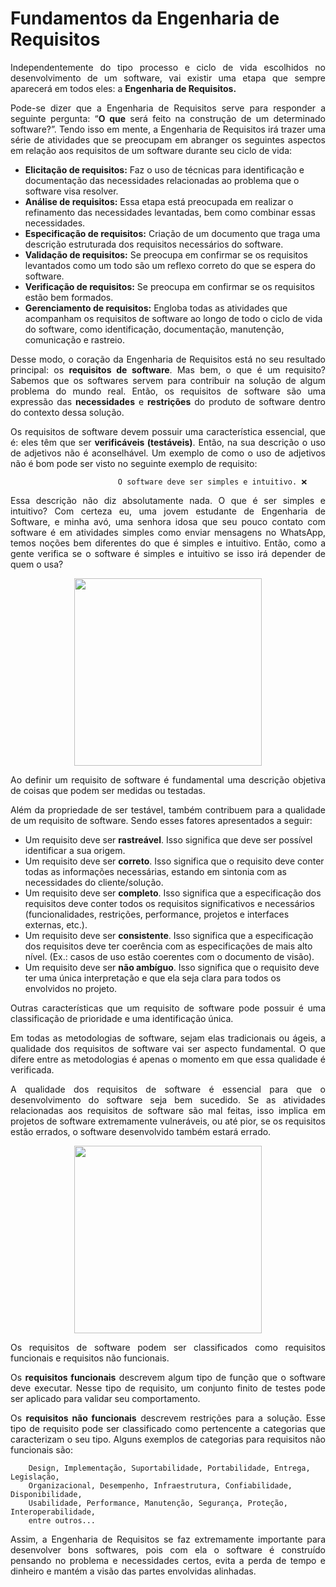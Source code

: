 # Fundamentos da Engenharia de Requisitos 

<p align="justify">Independentemente do tipo processo e ciclo de vida escolhidos no desenvolvimento de um software, vai existir uma etapa que sempre aparecerá em todos eles: a <b>Engenharia de Requisitos.</b></p>

<p align="justify">Pode-se dizer que a Engenharia de Requisitos serve para responder a seguinte pergunta: “<b>O que</b> será feito na construção de um determinado software?”. Tendo isso em mente, a Engenharia de Requisitos irá trazer uma série de atividades que se preocupam em abranger os seguintes aspectos em relação aos requisitos de um software durante seu ciclo de vida:</p>

 - **Elicitação de requisitos:** Faz o uso de técnicas para identificação e documentação das necessidades relacionadas ao problema que o software visa resolver. 
 - **Análise de requisitos:** Essa etapa está preocupada em realizar o refinamento das necessidades levantadas, bem como combinar essas necessidades. 
 - **Especificação de requisitos:** Criação de um documento que traga uma descrição estruturada dos requisitos necessários do software.  
 - **Validação de requisitos:** Se preocupa em confirmar se os requisitos levantados como um todo são um reflexo correto do que se espera do software. 
 - **Verificação de requisitos:** Se preocupa em confirmar se os requisitos estão bem formados. 
 - **Gerenciamento de requisitos:** Engloba todas as atividades que acompanham os requisitos de software ao longo de todo o ciclo de vida do software, como identificação, documentação, manutenção, comunicação e rastreio.

<p align="justify">Desse modo, o coração da Engenharia de Requisitos está no seu resultado principal: os <b>requisitos de software</b>. Mas bem, o que é um requisito? Sabemos que os softwares servem para contribuir na solução de algum problema do mundo real. Então, os requisitos de software são uma expressão das <b>necessidades</b> e <b>restrições</b> do produto de software dentro do contexto dessa solução.</p>

<p align="justify">Os requisitos de software devem possuir uma característica essencial, que é: eles têm que ser <b>verificáveis (testáveis)</b>. Então, na sua descrição o uso de adjetivos não é aconselhável. Um exemplo de como o uso de adjetivos não é bom pode ser visto no seguinte exemplo de requisito:</p>

							O software deve ser simples e intuitivo. ❌ 


<p align="justify">Essa descrição não diz absolutamente nada. O que é ser simples e intuitivo? Com certeza eu, uma jovem estudante de Engenharia de Software, e minha avó, uma senhora idosa que seu pouco contato com software é em atividades simples como enviar mensagens no WhatsApp, temos noções bem diferentes do que é simples e intuitivo. Então, como a gente verifica se o software é simples e intuitivo se isso irá depender de quem o usa?</p>

<p align="center"><img src="https://media3.giphy.com/media/3o7TKTDn976rzVgky4/giphy.gif" width=300 height=auto></p>

<p align="justify">Ao definir um requisito de software é fundamental uma descrição objetiva de coisas que podem ser medidas ou testadas.</p>

<p align="justify">Além da propriedade de ser testável, também contribuem para a qualidade de um requisito de software. Sendo esses fatores apresentados a seguir:</p> 

 - Um requisito deve ser **rastreável**. Isso significa que deve ser possível identificar a sua origem.  
 - Um requisito deve ser **correto**. Isso significa que o requisito deve conter todas as informações necessárias, estando em sintonia com as necessidades do cliente/solução. 
 - Um requisito deve ser **completo**. Isso significa que a especificação dos requisitos deve conter todos os requisitos significativos e necessários (funcionalidades, restrições, performance, projetos e interfaces externas, etc.). 
 - Um requisito deve ser **consistente**. Isso significa que a especificação dos requisitos deve ter coerência com as especificações de mais alto nível. (Ex.: casos de uso estão coerentes com o documento de visão). 
 - Um requisito deve ser **não ambíguo**. Isso significa que o requisito deve ter uma única interpretação e que ela seja clara para todos os envolvidos no projeto. 

<p align="justify">Outras características que um requisito de software pode possuir é uma classificação de prioridade e uma identificação única.</p>

<p align="justify">Em todas as metodologias de software, sejam elas tradicionais ou ágeis, a qualidade dos requisitos de software vai ser aspecto fundamental. O que difere entre as metodologias é apenas o momento em que essa qualidade é verificada.</p>

<p align="justify">A qualidade dos requisitos de software é essencial para que o desenvolvimento do software seja bem sucedido. Se as atividades relacionadas aos requisitos de software são mal feitas, isso implica em projetos de software extremamente vulneráveis, ou até pior, se os requisitos estão errados, o software desenvolvido também estará errado.</p>

<p align="center"><img src="https://media3.giphy.com/media/l0HlTdK9f97qfOGRy/giphy.gif" width=300 height=auto></p>

<p align="justify">Os requisitos de software podem ser classificados como requisitos funcionais e requisitos não funcionais.</p>

<p align="justify">Os <b>requisitos funcionais</b> descrevem algum tipo de função que o software deve executar. Nesse tipo de requisito, um conjunto finito de testes pode ser aplicado para validar seu comportamento.</p>

<p align="justify">Os <b>requisitos não funcionais</b> descrevem restrições para a solução. Esse tipo de requisito pode ser classificado como pertencente a categorias que caracterizam o seu tipo. Alguns exemplos de categorias para requisitos não funcionais são:</p> 
 
		Design, Implementação, Suportabilidade, Portabilidade, Entrega, Legislação, 
		Organizacional, Desempenho, Infraestrutura, Confiabilidade, Disponibilidade, 
		Usabilidade, Performance, Manutenção, Segurança, Proteção, Interoperabilidade, 
		entre outros... 

<p align="justify">Assim, a Engenharia de Requisitos se faz extremamente importante para desenvolver bons softwares, pois com ela o software é construído pensando no problema e necessidades certos, evita a perda de tempo e dinheiro e mantém a visão das partes envolvidas alinhadas.</p> 

 

